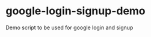 google-login-signup-demo
========================

Demo script to be used for google login and signup
